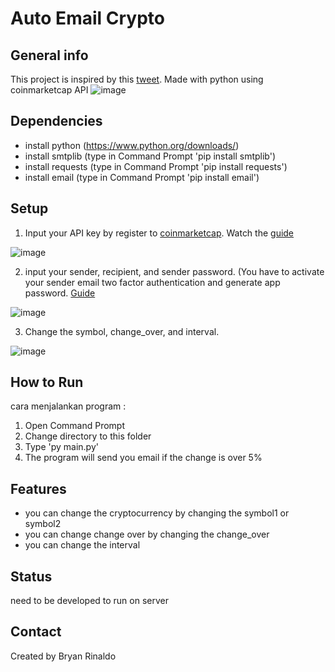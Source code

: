 # Auto Email Crypto

## General info
This project is inspired by this [tweet](https://twitter.com/Jin__ASAP/status/1624596293418094592?s=20&t=q3h-2fQuMovZLcJAn4PIWg). Made with python using coinmarketcap API
![image](https://user-images.githubusercontent.com/68496465/218420313-3d25f0f6-0d36-4e47-a78c-0a0212c99eb0.png)

## Dependencies
- install python (https://www.python.org/downloads/)
- install smtplib (type in Command Prompt 'pip install smtplib')
- install requests (type in Command Prompt 'pip install requests')
- install email (type in Command Prompt 'pip install email')

## Setup 
1. Input your API key by register to [coinmarketcap](https://coinmarketcap.com/api/). Watch the [guide](https://youtu.be/7Gdok1BPECw)

![image](https://user-images.githubusercontent.com/68496465/218427081-34f6d4e8-9051-4474-8d9e-f8b566fb1eea.png)

2. input your sender, recipient, and sender password. (You have to activate your sender email two factor authentication and generate app password. [Guide](https://youtu.be/g_j6ILT-X0k?t=58) 

![image](https://user-images.githubusercontent.com/68496465/218420765-4d001d83-6fdc-435b-9b99-92ec9a8fd759.png)

3. Change the symbol, change_over, and interval.

![image](https://user-images.githubusercontent.com/68496465/218421875-567aa3f2-9049-43c9-b6ae-8e7bace679c3.png)

## How to Run
cara menjalankan program : 
1. Open Command Prompt
2. Change directory to this folder
3. Type 'py main.py' 
4. The program will send you email if the change is over 5%

## Features
* you can change the cryptocurrency by changing the symbol1 or symbol2
* you can change change over by changing the change_over
* you can change the interval 


## Status
need to be developed to run on server 

## Contact
Created by Bryan Rinaldo
